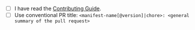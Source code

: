 <!-- Provide a general summary of your changes in the title above -->

<!--
  By opening this PR you confirm that you have searched for similar issues/PRs here already.
  Failing to do so will most likely result in closing of this PR without any explanation.
  It is also mandatory to open a relevant issue (either Package Request or Bug Report) for
  discussion with the maintainers, before creating any new PR.
  Read the contributing guide first to save both your and our time.
-->

<!--
Closes #XXXX
or 
Relates to #XXXX
-->

- [ ] I have read the [Contributing Guide](https://github.com/ScoopInstaller/.github/blob/main/.github/CONTRIBUTING.md).
- [ ] Use conventional PR title: `<manifest-name[@version]|chore>: <general summary of the pull request>`
